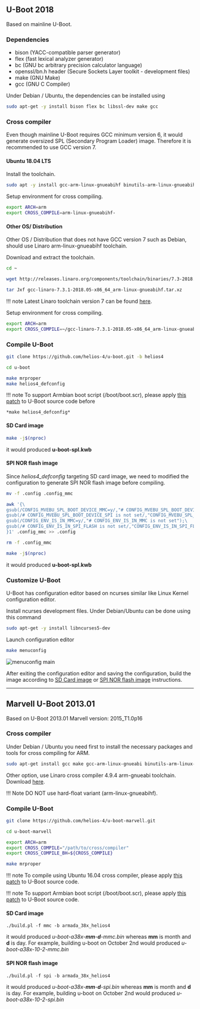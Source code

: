 ## U-Boot 2018

Based on mainline U-Boot.

### Dependencies

- bison (YACC-compatible parser generator)
- flex (fast lexical analyzer generator)
- bc (GNU bc arbitrary precision calculator language)
- openssl/bn.h header (Secure Sockets Layer toolkit - development files)
- make (GNU Make)
- gcc (GNU C Compiler)

Under Debian / Ubuntu, the dependencies can be installed using

```bash
sudo apt-get -y install bison flex bc libssl-dev make gcc
```


### Cross compiler

Even though mainline U-Boot requires GCC minimum version 6, it would generate oversized SPL (Secondary Program Loader) image. Therefore it is recommended to use GCC version 7.

#### Ubuntu 18.04 LTS

Install the toolchain.

```bash
sudo apt -y install gcc-arm-linux-gnueabihf binutils-arm-linux-gnueabihf
```

Setup environment for cross compiling.
```bash
export ARCH=arm
export CROSS_COMPILE=arm-linux-gnueabihf-
```

#### Other OS/ Distribution

Other OS / Distribution that does not have GCC version 7 such as Debian, should use Linaro arm-linux-gnueabihf toolchain.

Download and extract the toolchain.

```bash
cd ~

wget http://releases.linaro.org/components/toolchain/binaries/7.3-2018.05/arm-linux-gnueabihf/gcc-linaro-7.3.1-2018.05-x86_64_arm-linux-gnueabihf.tar.xz

tar Jxf gcc-linaro-7.3.1-2018.05-x86_64_arm-linux-gnueabihf.tar.xz

```

!!! note
    Latest Linaro toolchain version 7 can be found [here](http://releases.linaro.org/components/toolchain/binaries/latest-7/arm-linux-gnueabihf/).

Setup environment for cross compiling.
```bash
export ARCH=arm
export CROSS_COMPILE=~/gcc-linaro-7.3.1-2018.05-x86_64_arm-linux-gnueabihf/bin/arm-linux-gnueabihf-
```


### Compile U-Boot

```bash
git clone https://github.com/helios-4/u-boot.git -b helios4

cd u-boot

make mrproper
make helios4_defconfig
```

!!! note
    To support Armbian boot script (/boot/boot.scr), please apply [this patch](/files/uboot/u-boot-mainline-armbian-boot-script-support.patch) to U-Boot source code before
    
    *make helios4_defconfig*

#### SD Card image

```bash
make -j$(nproc)
```

it would produced **u-boot-spl.kwb** 

#### SPI NOR flash image

Since *helios4_defconfig* targeting SD card image, we need to modified the configuration to generate SPI NOR flash image before compiling.

```bash
mv -f .config .config_mmc

awk '{\
gsub(/CONFIG_MVEBU_SPL_BOOT_DEVICE_MMC=y/,"# CONFIG_MVEBU_SPL_BOOT_DEVICE_MMC is not set");\
gsub(/# CONFIG_MVEBU_SPL_BOOT_DEVICE_SPI is not set/,"CONFIG_MVEBU_SPL_BOOT_DEVICE_SPI=y");\
gsub(/CONFIG_ENV_IS_IN_MMC=y/,"# CONFIG_ENV_IS_IN_MMC is not set");\
gsub(/# CONFIG_ENV_IS_IN_SPI_FLASH is not set/,"CONFIG_ENV_IS_IN_SPI_FLASH=y");\
}1' .config_mmc >> .config

rm -f .config_mmc

make -j$(nproc)
```

it would produced **u-boot-spl.kwb**


### Customize U-Boot

U-Boot has configuration editor based on ncurses similar like Linux Kernel configuration editor.

Install ncurses development files. Under Debian/Ubuntu can be done using this command

```bash
sudo apt-get -y install libncurses5-dev
```

Launch configuration editor

```bash
make menuconfig
```

![menuconfig main](/img/u-boot/u-boot_menuconfig_main.png)

After exiting the configuration editor and saving the configuration, build the image according to [SD Card image](#sd-card-image) or [SPI NOR flash image](#spi-nor-flash-image) instructions.


- - -

## Marvell U-Boot 2013.01

Based on U-Boot 2013.01 Marvell version: 2015_T1.0p16

### Cross compiler

Under Debian / Ubuntu you need first to install the necessary packages and tools for cross compiling for ARM.

```bash
sudo apt-get install gcc make gcc-arm-linux-gnueabi binutils-arm-linux-gnueabi
```

Other option, use Linaro cross compiler 4.9.4 arm-gnueabi toolchain. Download [here](https://releases.linaro.org/components/toolchain/binaries/4.9-2017.01/arm-linux-gnueabi/).

!!! Note
	DO NOT use hard-float variant (arm-linux-gnueabihf).

### Compile U-Boot

```bash
git clone https://github.com/helios-4/u-boot-marvell.git

cd u-boot-marvell

export ARCH=arm
export CROSS_COMPILE="/path/to/cross/compiler"
export CROSS_COMPILE_BH=${CROSS_COMPILE}

make mrproper
```

!!! note
    To compile using Ubuntu 16.04 cross compiler, please apply [this patch](https://github.com/armbian/build/blob/master/patch/u-boot/u-boot-mvebu/tools-bin_hdr-compiler-fixes.patch) to U-Boot source code.

!!! note
    To support Armbian boot script (/boot/boot.scr), please apply [this patch](/files/uboot/u-boot-armbian-boot-script-support.patch) to U-Boot source code.


#### SD Card image

```
./build.pl -f mmc -b armada_38x_helios4
```

it would produced *u-boot-a38x-**mm**-**d**-mmc.bin* whereas **mm** is month and **d** is day. For example, building u-boot on October 2nd would produced
*u-boot-a38x-10-2-mmc.bin*

#### SPI NOR flash image

```
./build.pl -f spi -b armada_38x_helios4
```

it would produced *u-boot-a38x-**mm**-**d**-spi.bin* whereas **mm** is month and **d** is day. For example, building u-boot on October 2nd would produced
*u-boot-a38x-10-2-spi.bin*
